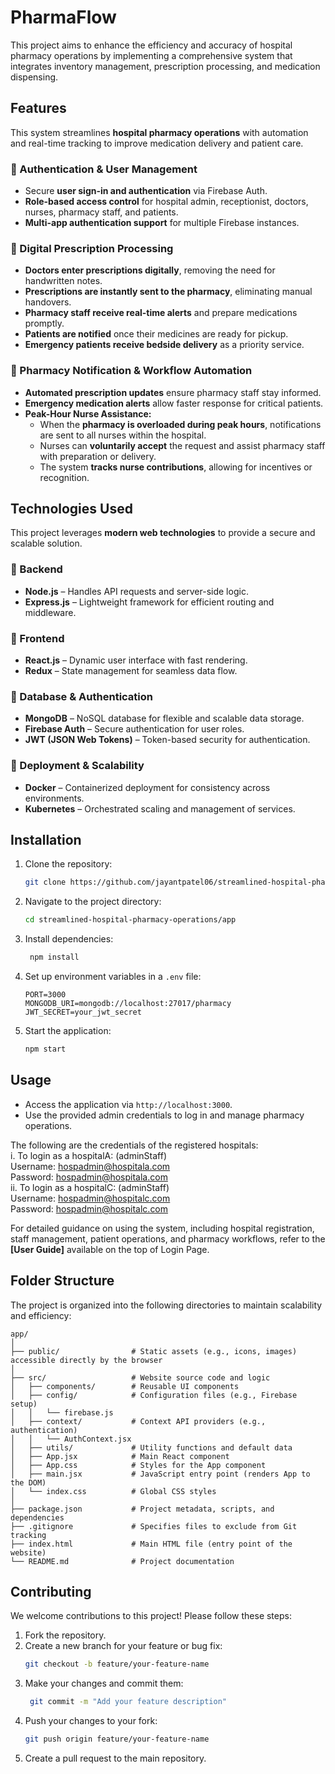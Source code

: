 
# PharmaFlow
This project aims to enhance the efficiency and accuracy of hospital pharmacy operations by implementing a comprehensive system that integrates inventory management, prescription processing, and medication dispensing.

## Features
This system streamlines **hospital pharmacy operations** with automation and real-time tracking to improve medication delivery and patient care.

### 🔹 Authentication & User Management
- Secure **user sign-in and authentication** via Firebase Auth.
- **Role-based access control** for hospital admin, receptionist, doctors, nurses, pharmacy staff, and patients.
- **Multi-app authentication support** for multiple Firebase instances.

### 🔹 Digital Prescription Processing
- **Doctors enter prescriptions digitally**, removing the need for handwritten notes.
- **Prescriptions are instantly sent to the pharmacy**, eliminating manual handovers.
- **Pharmacy staff receive real-time alerts** and prepare medications promptly.
- **Patients are notified** once their medicines are ready for pickup.
- **Emergency patients receive bedside delivery** as a priority service.

### 🔹 Pharmacy Notification & Workflow Automation
- **Automated prescription updates** ensure pharmacy staff stay informed.
- **Emergency medication alerts** allow faster response for critical patients.
- **Peak-Hour Nurse Assistance:**  
  - When the **pharmacy is overloaded during peak hours**, notifications are sent to all nurses within the hospital.
  - Nurses can **voluntarily accept** the request and assist pharmacy staff with preparation or delivery.
  - The system **tracks nurse contributions**, allowing for incentives or recognition.

## Technologies Used
This project leverages **modern web technologies** to provide a secure and scalable solution.

### 🔹 Backend
- **Node.js** – Handles API requests and server-side logic.
- **Express.js** – Lightweight framework for efficient routing and middleware.

### 🔹 Frontend
- **React.js** – Dynamic user interface with fast rendering.
- **Redux** – State management for seamless data flow.

### 🔹 Database & Authentication
- **MongoDB** – NoSQL database for flexible and scalable data storage.
- **Firebase Auth** – Secure authentication for user roles.
- **JWT (JSON Web Tokens)** – Token-based security for authentication.

### 🔹 Deployment & Scalability
- **Docker** – Containerized deployment for consistency across environments.
- **Kubernetes** – Orchestrated scaling and management of services.

## Installation
1. Clone the repository:
   ```bash
   git clone https://github.com/jayantpatel06/streamlined-hospital-pharmacy-operations.git
    ```
2. Navigate to the project directory:
   ```bash
   cd streamlined-hospital-pharmacy-operations/app
   ```
3. Install dependencies:
   ```bash
    npm install
    ```
4. Set up environment variables in a `.env` file:
    ```plaintext
    PORT=3000
    MONGODB_URI=mongodb://localhost:27017/pharmacy
    JWT_SECRET=your_jwt_secret
    ```
5. Start the application:
    ```bash
    npm start
    ```
## Usage
- Access the application via `http://localhost:3000`.
- Use the provided admin credentials to log in and manage pharmacy operations.  <br>

The following are the credentials of the registered hospitals:<br>
i. To login as a hospitalA: (adminStaff) <br>
   Username: hospadmin@hospitala.com <br>
   Password: hospadmin@hospitala.com <br>
ii. To login as a hospitalC: (adminStaff) <br>
   Username: hospadmin@hospitalc.com <br>
   Password: hospadmin@hospitalc.com <br>

For detailed guidance on using the system, including hospital registration, staff management, patient operations, and pharmacy workflows, refer to the **[User Guide]** available on the top of Login Page.

## Folder Structure
The project is organized into the following directories to maintain scalability and efficiency:
```
app/
│
├── public/                # Static assets (e.g., icons, images) accessible directly by the browser
│
├── src/                   # Website source code and logic
│   ├── components/        # Reusable UI components
│   ├── config/            # Configuration files (e.g., Firebase setup)
│   │   └── firebase.js
│   ├── context/           # Context API providers (e.g., authentication)
│   │   └── AuthContext.jsx
│   ├── utils/             # Utility functions and default data
│   ├── App.jsx            # Main React component
│   ├── App.css            # Styles for the App component
│   ├── main.jsx           # JavaScript entry point (renders App to the DOM)
│   └── index.css          # Global CSS styles
│
├── package.json           # Project metadata, scripts, and dependencies
├── .gitignore             # Specifies files to exclude from Git tracking
├── index.html             # Main HTML file (entry point of the website)
└── README.md              # Project documentation

```

## Contributing
We welcome contributions to this project! Please follow these steps:
1. Fork the repository.
2. Create a new branch for your feature or bug fix:
   ```bash
   git checkout -b feature/your-feature-name
   ```
3. Make your changes and commit them:
   ```bash
    git commit -m "Add your feature description"
    ```
4. Push your changes to your fork:
    ```bash
    git push origin feature/your-feature-name
    ``` 
5. Create a pull request to the main repository.
